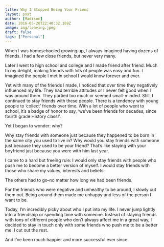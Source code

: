 ```yaml
---
title: Why I Stopped Being Your Friend
layout: post
author: [Madison]
date: 2016-05-20T22:40:32.169Z
image: img/leaving.jpeg
draft: false
tags: ["Personal"]
---
```


When I was homeschooled growing up, I always imagined having dozens of friends. I had a few close friends, but never very many.

Later I went to high school and college and I made friend after friend. Much to my delight, making friends with lots of people was easy and fun. I imagined the people I met in school I would know forever and ever.

Yet with many of the friends I made, I noticed that over time they negatively influenced my life. They had terrible attitudes or I never felt good when I was around them. They partied too much or seemed small-minded. Still, I continued to stay friends with these people. There is a tendency with young people to  ‘collect’ friends over time. With a lot of people who went to school, it’s a badge of honor to say,  ‘we’ve been friends for decades, since fourth grade History class!’. 

Yet I began to wonder: why?

Why stay friends with someone just because they happened to be born in the same city you used to live in? Why would you stay friends with someone just because they used to be your friend? That’s like staying with your boyfriend just because you were with him last year.

I came to a hard but freeing rule: I would only stay friends with people who push me to become a better version of myself. I would stay friends with those who share my values, interests and beliefs.

The others had to go–no matter how long we had been friends.

For the friends who were negative and unhealthy to be around, I slowly cut them out. Being around them made me unhappy and less of the person I want to be.

Today, I’m incredibly picky about who I put into my life. I never jump lightly into a friendship or spending time with someone. Instead of staying friends with tons of different people who don’t always affect me in a great way, I decided to stay in touch only with some friends who push me to be a better me. I cut out the rest.

And I’ve been much happier and more successful ever since.
